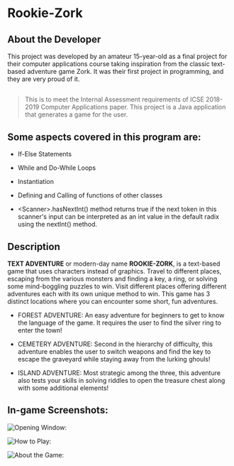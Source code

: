 # Rookie-Zork

## About the Developer
This project was developed by an amateur 15-year-old as a final project for their computer applications course taking inspiration from the classic text-based adventure game Zork. It was their first project in programming, and they are very proud of it.

## 
##

> This is to meet the Internal Assessment requirements of ICSE 2018-2019 Computer Applications paper. This project is a Java application that generates a game for the user. 

## 
##


## Some aspects covered in this program are:
   
*	If-Else Statements

*	While and Do-While Loops

*	Instantiation

*	 Defining and Calling of functions of other classes

*	\<Scanner\>.hasNextInt() method returns true if the next token in this scanner's input can be interpreted as an int value in the default radix using the nextInt() method.


## Description
 
**TEXT ADVENTURE** or modern-day name **ROOKIE-ZORK**, is a text-based game that uses characters instead of graphics. Travel to different places, escaping from the various monsters and finding a key, a ring, or solving some mind-boggling puzzles to win. Visit different places offering different adventures each with its own unique method to win.
   This game has 3 distinct locations where you can encounter some short, fun adventures.

*	FOREST ADVENTURE: An easy adventure for beginners to get to know the language of the game. It requires the user to find the silver ring to enter the town!

*	CEMETERY ADVENTURE: Second in the hierarchy of difficulty, this adventure enables the user to switch weapons and find the key to escape the graveyard while staying away from the lurking ghouls!

*	ISLAND ADVENTURE: Most strategic among the three, this adventure also tests your skills in solving riddles to open the treasure chest along with some additional elements!


## In-game Screenshots:

![Opening Window:](https://github.com/bazingamofos/Rookie-Zork/assets/69231405/186c9312-f2d8-462f-976b-22678a8f8be2)

![How to Play:](https://github.com/bazingamofos/Rookie-Zork/assets/69231405/b29f4195-5f60-4486-9521-067351c2098d)

![About the Game:](https://github.com/bazingamofos/Rookie-Zork/assets/69231405/c3ab10fd-c8ad-40dd-9f83-2ee8db8b78ac)






